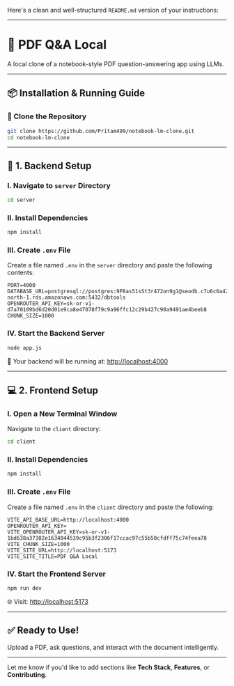 Here's a clean and well-structured `README.md` version of your instructions:

---

# 📘 PDF Q\&A Local

A local clone of a notebook-style PDF question-answering app using LLMs.

---

## 📦 Installation & Running Guide

### 📁 Clone the Repository

```bash
git clone https://github.com/Pritam499/notebook-lm-clone.git
cd notebook-lm-clone
```

---

## 🔧 1. Backend Setup

### I. Navigate to `server` Directory

```bash
cd server
```

### II. Install Dependencies

```bash
npm install
```

### III. Create `.env` File

Create a file named `.env` in the `server` directory and paste the following contents:

```env
PORT=4000
DATABASE_URL=postgresql://postgres:9P8as51sSt3r472on9g1@seodb.c7u6c6a423bu.eu-north-1.rds.amazonaws.com:5432/dbtools
OPENROUTER_API_KEY=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
CHUNK_SIZE=1000
```

### IV. Start the Backend Server

```bash
node app.js
```

🚀 Your backend will be running at: [http://localhost:4000](http://localhost:4000)

---

## 💻 2. Frontend Setup

### I. Open a New Terminal Window

Navigate to the `client` directory:

```bash
cd client
```

### II. Install Dependencies

```bash
npm install
```

### III. Create `.env` File

Create a file named `.env` in the `client` directory and paste the following:

```env
VITE_API_BASE_URL=http://localhost:4000
OPENROUTER_API_KEY=
VITE_OPENROUTER_API_KEY=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
VITE_CHUNK_SIZE=1000
VITE_SITE_URL=http://localhost:5173
VITE_SITE_TITLE=PDF Q&A Local
```

### IV. Start the Frontend Server

```bash
npm run dev
```

🌐 Visit: [http://localhost:5173](http://localhost:5173)

---

## ✅ Ready to Use!

Upload a PDF, ask questions, and interact with the document intelligently.

---

Let me know if you'd like to add sections like **Tech Stack**, **Features**, or **Contributing**.
